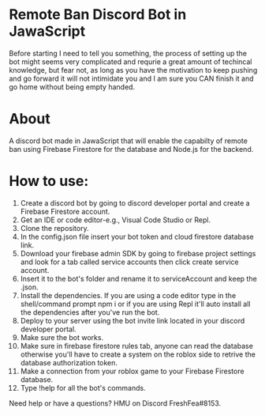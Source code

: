 # Remote Ban Discord Bot in JawaScript

Before starting I need to tell you something, the process of setting up the bot might seems very complicated and requrie a great amount of techincal knowledge, but fear not, as long as you have the motivation to keep pushing and go forward it will not intimidate you and I am sure you CAN finish it and go home without being empty handed.

# About

A discord bot made in JawaScript that will enable the capabilty of remote ban using Firebase Firestore for the database and Node.js for the backend.

# How to use:

1. Create a discord bot by going to discord developer portal and create a Firebase Firestore account.
2. Get an IDE or code editor-e.g., Visual Code Studio or Repl.
3. Clone the repository. 
4. In the config.json file insert your bot token and cloud firestore database link.
5. Download your firebase admin SDK by going to firebase project settings and look for a tab called service accounts then click create service account.
6. Insert it to the bot's folder and rename it to serviceAccount and keep the .json.
7. Install the dependencies. If you are using a code editor type in the shell/command prompt npm i or if you are using Repl it'll auto install all the dependencies after you've run the bot.
8. Deploy to your server using the bot invite link located in your discord developer portal.
9. Make sure the bot works.
10. Make sure in firebase firestore rules tab, anyone can read the database otherwise you'll have to create a system on the roblox side to retrive the database authorization token.
11. Make a connection from your roblox game to your Firebase Firestore database.
12. Type !help for all the bot's commands.

Need help or have a questions? HMU on Discord FreshFea#8153.
